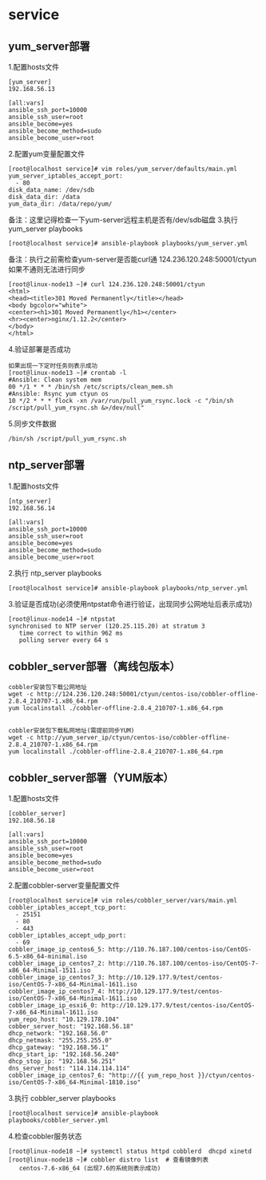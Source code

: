 # service

## yum_server部署
1.配置hosts文件
```
[yum_server]
192.168.56.13

[all:vars]
ansible_ssh_port=10000
ansible_ssh_user=root
ansible_become=yes
ansible_become_method=sudo
ansible_become_user=root
```
2.配置yum变量配置文件
```
[root@localhost service]# vim roles/yum_server/defaults/main.yml 
yum_server_iptables_accept_port:
  - 80
disk_data_name: /dev/sdb
disk_data_dir: /data
yum_data_dir: /data/repo/yum/
```
备注：这里记得检查一下yum-server远程主机是否有/dev/sdb磁盘
3.执行 yum_server playbooks
```
[root@localhost service]# ansible-playbook playbooks/yum_server.yml  
```
备注：执行之前需检查yum-server是否能curl通  124.236.120.248:50001/ctyun 如果不通则无法进行同步
```
[root@linux-node13 ~]# curl 124.236.120.248:50001/ctyun
<html>
<head><title>301 Moved Permanently</title></head>
<body bgcolor="white">
<center><h1>301 Moved Permanently</h1></center>
<hr><center>nginx/1.12.2</center>
</body>
</html>
```

4.验证部署是否成功
```
如果出现一下定时任务则表示成功
[root@linux-node13 ~]# crontab -l
#Ansible: Clean system mem
00 */1 * * * /bin/sh /etc/scripts/clean_mem.sh
#Ansible: Rsync yum ctyun os
10 */2 * * * flock -xn /var/run/pull_yum_rsync.lock -c "/bin/sh /script/pull_yum_rsync.sh &>/dev/null"
```
5.同步文件数据
```
/bin/sh /script/pull_yum_rsync.sh
```



## ntp_server部署
1.配置hosts文件
```
[ntp_server]
192.168.56.14

[all:vars]
ansible_ssh_port=10000
ansible_ssh_user=root
ansible_become=yes
ansible_become_method=sudo
ansible_become_user=root
```
2.执行 ntp_server playbooks
```
[root@localhost service]# ansible-playbook playbooks/ntp_server.yml  
```
3.验证是否成功(必须使用ntpstat命令进行验证，出现同步公网地址后表示成功)
```
[root@linux-node14 ~]# ntpstat   
synchronised to NTP server (120.25.115.20) at stratum 3 
   time correct to within 962 ms
   polling server every 64 s
```

## cobbler_server部署（离线包版本）
```
cobbler安装包下载公网地址
wget -c http://124.236.120.248:50001/ctyun/centos-iso/cobbler-offline-2.8.4_210707-1.x86_64.rpm
yum localinstall ./cobbler-offline-2.8.4_210707-1.x86_64.rpm


cobbler安装包下载私网地址(需提前同步YUM)
wget -c http://yum_server_ip/ctyun/centos-iso/cobbler-offline-2.8.4_210707-1.x86_64.rpm
yum localinstall ./cobbler-offline-2.8.4_210707-1.x86_64.rpm
```

## cobbler_server部署（YUM版本）
1.配置hosts文件
```
[cobbler_server]
192.168.56.18

[all:vars]
ansible_ssh_port=10000
ansible_ssh_user=root
ansible_become=yes
ansible_become_method=sudo
ansible_become_user=root
```
2.配置cobbler-server变量配置文件
```
[root@localhost service]# vim roles/cobbler_server/vars/main.yml 
cobbler_iptables_accept_tcp_port:
  - 25151
  - 80
  - 443
cobbler_iptables_accept_udp_port:
  - 69
cobbler_image_ip_centos6_5: http://110.76.187.100/centos-iso/CentOS-6.5-x86_64-minimal.iso
cobbler_image_ip_centos7_2: http://110.76.187.100/centos-iso/CentOS-7-x86_64-Minimal-1511.iso
cobbler_image_ip_centos7_3: http://10.129.177.9/test/centos-iso/CentOS-7-x86_64-Minimal-1611.iso
cobbler_image_ip_centos7_4: http://10.129.177.9/test/centos-iso/CentOS-7-x86_64-Minimal-1611.iso
cobbler_image_ip_esxi6_0: http://10.129.177.9/test/centos-iso/CentOS-7-x86_64-Minimal-1611.iso
yum_repo_host: "10.129.178.104"
cobber_server_host: "192.168.56.18"
dhcp_network: "192.168.56.0"
dhcp_netmask: "255.255.255.0"
dhcp_gateway: "192.168.56.1"
dhcp_start_ip: "192.168.56.240"
dhcp_stop_ip: "192.168.56.251"
dns_server_host: "114.114.114.114"
cobbler_image_ip_centos7_6: "http://{{ yum_repo_host }}/ctyun/centos-iso/CentOS-7-x86_64-Minimal-1810.iso"
```
3.执行 cobbler_server playbooks
```
[root@localhost service]# ansible-playbook playbooks/cobbler_server.yml  
```
4.检查cobbler服务状态
```
[root@linux-node18 ~]# systemctl status httpd cobblerd  dhcpd xinetd
[root@linux-node18 ~]# cobbler distro list  # 查看镜像列表
   centos-7.6-x86_64 (出现7.6的系统则表示成功)
```




